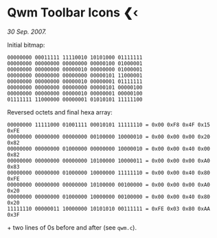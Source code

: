 Qwm Toolbar Icons ❮‹
====================

_30 Sep. 2007._

Initial bitmap:

	00000000 00011111 11110010 10101000 01111111
	00000000 00000000 00000000 00000100 01000001
	00000000 00000000 00000010 00000000 01000001
	00000000 00000000 00000000 00000101 11000001
	00000000 00000000 00000010 00000001 01111111
	00000000 00000000 00000000 00000101 00000100
	00000000 00000000 00000010 00000001 00000100
	01111111 11000000 00000001 01010101 11111100

Reversed octets and final hexa array:

	00000000 11111000 01001111 00010101 11111110 = 0x00 0xF8 0x4F 0x15 0xFE
	00000000 00000000 00000000 00100000 10000010 = 0x00 0x00 0x00 0x20 0x82
	00000000 00000000 01000000 00000000 10000010 = 0x00 0x00 0x40 0x00 0x82
	00000000 00000000 00000000 10100000 10000011 = 0x00 0x00 0x00 0xA0 0x83
	00000000 00000000 01000000 10000000 11111110 = 0x00 0x00 0x40 0x80 0xFE
	00000000 00000000 00000000 10100000 00100000 = 0x00 0x00 0x00 0xA0 0x20
	00000000 00000000 01000000 10000000 00100000 = 0x00 0x00 0x40 0x80 0x20
	11111110 00000011 10000000 10101010 00111111 = 0xFE 0x03 0x80 0xAA 0x3F

\+ two lines of 0s before and after (see `qwm.c`).
